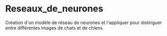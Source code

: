 # Reseaux_de_neurones
Création d'un modèle de réseau de neurones et l'appliquer pour distinguer entre différentes images de chats et de chiens. 
